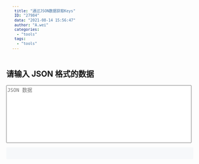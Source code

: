 ```yaml
---
 title: "通过JSON数据获取Keys"
 ID: "27984"
 data: "2021-08-14 15:56:47"
 author: "A.wei"
 categories: 
  - "tools"
 tags: 
  - "tools"
---
```


## 请输入 JSON 格式的数据  

<div>
  <textarea ref="textarea_27984" cols="30" rows="10" placeholder="JSON 数据"></textarea>
  <pre><code ref="formSetCode_27984"></code></pre>
</div>

<script>
  import { ref,onMounted} from 'vue'
  export default {
    setup() {
      const textarea_27984 = ref(null)
      const formSetCode_27984 = ref(null)

      // 需要在生命周期获取
      onMounted(()=>{
        function isJson(str) {
          try {
            const json = JSON.parse(str)
            if (typeof json === 'object' && json) {
              return true
            }
            return false
          } catch (e) {
            console.error('不是json格式的数据')
            return false
          }
        }  

        // 当界面挂载出来后就会自动执行
        textarea_27984.value.addEventListener('change', function () {
          let data = textarea_27984.value.value

          if (!isJson(data)) return
          data = JSON.parse(data).data


          //标题
          const formTitle = data.title
          const formSet = data.form[0].set

          console.log(formTitle, formSet)

          let formSetCode = `// ${formTitle}\n`
          formSetCode += `const FORM_KEY = '${formSet[0].entityName}__' \n`
          formSetCode += 'const formKyes = {\n'
          for (let i = 0; i < formSet.length; i++) {
            if (formSet[i].alias) formSetCode += `   ${formSet[i].alias}:` + ' `${FORM_KEY}' + `${formSet[i].alias}\` , //${formSet[i].title}\n`
          }
          formSetCode += '} \n'

          let tableSetCode = ''

          for (let i = 0; i < formSet.length; i++) {
            if (formSet[i].typeSet.head) {
              let tableTitle = formSet[i].typeSet.head[0].title
              let tableSet = formSet[i].typeSet.head[0].set

              console.log(tableTitle, tableSet)

              tableSetCode += `// ${tableTitle} \n`
              tableSetCode += `const tFORM_KEY_${tableSet[0].alias} = '${tableSet[0].entityName}__' \n`
              tableSetCode += `const tFormKyes_${tableSet[0].alias} = { \n`
              for (let i = 0; i < tableSet.length - 1; i++) {
                if (tableSet[i].alias) tableSetCode += `   ${tableSet[i].alias}:` + ' `${tFORM_KEY_' + `${tableSet[0].alias}` + '}' + `${tableSet[i].alias}\` , //${tableSet[i].title} \n`
              }
              tableSetCode += '} \n'
            }
          }

          formSetCode_27984.value.innerHTML = formSetCode + tableSetCode
        })
      })
      return {
        textarea_27984,
        formSetCode_27984
      }
    }
  }
</script>

<style lang="scss" scoped>
textarea {
  width: 99%;
  max-height: 300px;
  resize: none;
}

pre {
  font-family: SFMono-Regular, Consolas, Liberation Mono, Menlo, monospace;
  padding: 16px;
  overflow: auto;
  font-size: 85%;
  line-height: 1.45;
  background-color: #f6f8fa;
  border-radius: 3px;
  white-space: pre-wrap;

  code {
    color: #333;
  }
}
</style>